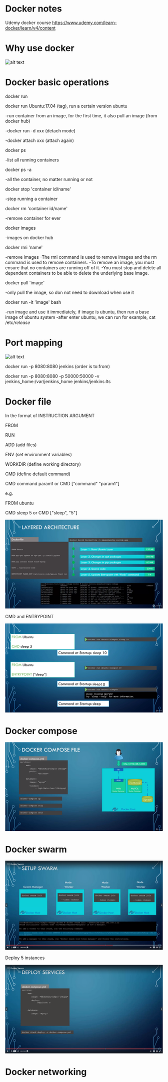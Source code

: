 # Docker notes
Udemy docker course
https://www.udemy.com/learn-docker/learn/v4/content

# Why use docker

![alt text](https://github.com/duozhanggithub/udemy-docker-course/blob/master/explaination%20of%20containers.png)

# Docker basic operations

docker run

docker run Ubuntu:17.04 (tag), run a certain version ubuntu

-run container from an image, for the first time, it also pull an image (from docker hub)

-docker run -d xxx (detach mode)

-docker attach xxx (attach again)

docker ps

-list all running containers

docker ps -a

-all the container, no matter running or not

docker stop 'container id/name'

-stop running a container

docker rm 'container id/name'

-remove container for ever

docker images

-images on docker hub

docker rmi 'name'

-remove images
-The rmi command is used to remove images and the rm command is used to remove containers. 
-To remove an image, you must ensure that no containers are running off of it. 
-You must stop and delete all dependent containers to be able to delete the underlying base image.

docker pull 'image'

-only pull the image, so don not need to download when use it

docker run -it 'image' bash

-run image and use it immediately, if image is ubuntu, then run a base image of ubuntu system
-after enter ubuntu, we can run for example, cat /etc/*release*

# Port mapping

![alt text](https://github.com/duozhanggithub/udemy-docker-course/blob/master/docker%20port%20mapping.png)

docker run -p 8080:8080 jenkins (order is to:from)

docker run -p 8080:8080 -p 50000:50000 -v jenkins_home:/var/jenkins_home jenkins/jenkins:lts

# Docker file

In the format of INSTRUCTION ARGUMENT

FROM

RUN

ADD (add files)

ENV (set environment variables)

WORKDIR (define working directory)

CMD (define default command)

CMD command param1 or CMD ["command" "param1"]

e.g. 

FROM ubuntu

CMD sleep 5 or CMD ["sleep", "5"]

![alt text](https://github.com/duozhanggithub/Docker-notes/blob/master/Dockerfile%20procedures.png)

CMD and ENTRYPOINT

![alt text](https://github.com/duozhanggithub/Docker-notes/blob/master/CMD%20and%20Entrypoint.png)

# Docker compose

![alt text](https://github.com/duozhanggithub/Docker-notes/blob/master/Docker%20compose%20example.png)

# Docker swarm

![alt text](https://github.com/duozhanggithub/Docker-notes/blob/master/Docker%20Swarm.png)

Deploy 5 instances

![alt text](https://github.com/duozhanggithub/Docker-notes/blob/master/Docker%20Swarm%20example.png)

# Docker networking

